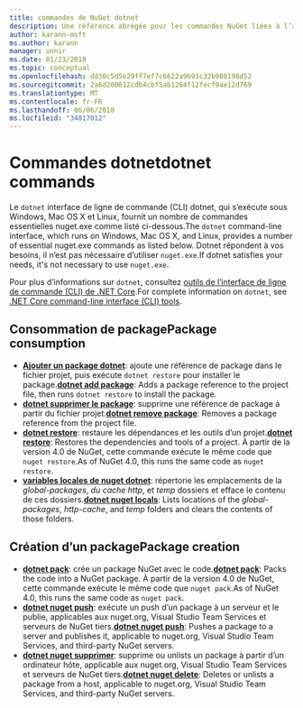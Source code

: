 ```yaml
---
title: commandes de NuGet dotnet
description: Une référence abrégée pour les commandes NuGet liées à l’aide de l’interface de ligne de commande dotnet.
author: karann-msft
ms.author: karann
manager: unnir
ms.date: 01/23/2018
ms.topic: conceptual
ms.openlocfilehash: dd30c5d5e29ff7ef7c6622a9b93c32b908198d52
ms.sourcegitcommit: 2a6d200012cdb4cbf5ab1264f12fecf9ae12d769
ms.translationtype: MT
ms.contentlocale: fr-FR
ms.lasthandoff: 06/06/2018
ms.locfileid: "34817012"
---
```

# <a name="dotnet-commands"></a><span data-ttu-id="cb4af-103">Commandes dotnet</span><span class="sxs-lookup"><span data-stu-id="cb4af-103">dotnet commands</span></span>

<span data-ttu-id="cb4af-104">Le `dotnet` interface de ligne de commande (CLI) dotnet, qui s’exécute sous Windows, Mac OS X et Linux, fournit un nombre de commandes essentielles nuget.exe comme listé ci-dessous.</span><span class="sxs-lookup"><span data-stu-id="cb4af-104">The `dotnet` command-line interface, which runs on Windows, Mac OS X, and Linux, provides a number of essential nuget.exe commands as listed below.</span></span> <span data-ttu-id="cb4af-105">Dotnet répondent à vos besoins, il n’est pas nécessaire d’utiliser `nuget.exe`.</span><span class="sxs-lookup"><span data-stu-id="cb4af-105">If dotnet satisfies your needs, it's not necessary to use `nuget.exe`.</span></span>

<span data-ttu-id="cb4af-106">Pour plus d’informations sur `dotnet`, consultez [outils de l’interface de ligne de commande (CLI) de .NET Core](/dotnet/core/tools/?tabs=netcore2x).</span><span class="sxs-lookup"><span data-stu-id="cb4af-106">For complete information on `dotnet`, see [.NET Core command-line interface (CLI) tools](/dotnet/core/tools/?tabs=netcore2x).</span></span>

## <a name="package-consumption"></a><span data-ttu-id="cb4af-107">Consommation de package</span><span class="sxs-lookup"><span data-stu-id="cb4af-107">Package consumption</span></span>

- <span data-ttu-id="cb4af-108">[**Ajouter un package dotnet**](/dotnet/core/tools/dotnet-add-package): ajoute une référence de package dans le fichier projet, puis exécute `dotnet restore` pour installer le package.</span><span class="sxs-lookup"><span data-stu-id="cb4af-108">[**dotnet add package**](/dotnet/core/tools/dotnet-add-package): Adds a package reference to the project file, then runs `dotnet restore` to install the package.</span></span>
- <span data-ttu-id="cb4af-109">[**dotnet supprimer le package**](/dotnet/core/tools/dotnet-remove-package): supprime une référence de package à partir du fichier projet.</span><span class="sxs-lookup"><span data-stu-id="cb4af-109">[**dotnet remove package**](/dotnet/core/tools/dotnet-remove-package): Removes a package reference from the project file.</span></span>
- <span data-ttu-id="cb4af-110">[**dotnet restore**](/dotnet/core/tools/dotnet-restore?tabs=netcore2x): restaure les dépendances et les outils d’un projet.</span><span class="sxs-lookup"><span data-stu-id="cb4af-110">[**dotnet restore**](/dotnet/core/tools/dotnet-restore?tabs=netcore2x): Restores the dependencies and tools of a project.</span></span> <span data-ttu-id="cb4af-111">À partir de la version 4.0 de NuGet, cette commande exécute le même code que `nuget restore`.</span><span class="sxs-lookup"><span data-stu-id="cb4af-111">As of NuGet 4.0, this runs the same code as `nuget restore`.</span></span>
- <span data-ttu-id="cb4af-112">[**variables locales de nuget dotnet**](/dotnet/core/tools/dotnet-nuget-locals): répertorie les emplacements de la *global-packages*, *du cache http*, et *temp* dossiers et efface le contenu de ces dossiers.</span><span class="sxs-lookup"><span data-stu-id="cb4af-112">[**dotnet nuget locals**](/dotnet/core/tools/dotnet-nuget-locals): Lists locations of the *global-packages*, *http-cache*, and *temp* folders and clears the contents of those folders.</span></span>

## <a name="package-creation"></a><span data-ttu-id="cb4af-113">Création d’un package</span><span class="sxs-lookup"><span data-stu-id="cb4af-113">Package creation</span></span>

- <span data-ttu-id="cb4af-114">[**dotnet pack**](/dotnet/core/tools/dotnet-pack?tabs=netcore2x): crée un package NuGet avec le code.</span><span class="sxs-lookup"><span data-stu-id="cb4af-114">[**dotnet pack**](/dotnet/core/tools/dotnet-pack?tabs=netcore2x): Packs the code into a NuGet package.</span></span> <span data-ttu-id="cb4af-115">À partir de la version 4.0 de NuGet, cette commande exécute le même code que `nuget pack`.</span><span class="sxs-lookup"><span data-stu-id="cb4af-115">As of NuGet 4.0, this runs the same code as `nuget pack`.</span></span>
- <span data-ttu-id="cb4af-116">[**dotnet nuget push**](/dotnet/core/tools/dotnet-nuget-push): exécute un push d’un package à un serveur et le publie, applicables aux nuget.org, Visual Studio Team Services et serveurs de NuGet tiers.</span><span class="sxs-lookup"><span data-stu-id="cb4af-116">[**dotnet nuget push**](/dotnet/core/tools/dotnet-nuget-push): Pushes a package to a server and publishes it, applicable to nuget.org, Visual Studio Team Services, and third-party NuGet servers.</span></span>
- <span data-ttu-id="cb4af-117">[**dotnet nuget supprimer**](/dotnet/core/tools/dotnet-nuget-delete): supprime ou unlists un package à partir d’un ordinateur hôte, applicable aux nuget.org, Visual Studio Team Services et serveurs de NuGet tiers.</span><span class="sxs-lookup"><span data-stu-id="cb4af-117">[**dotnet nuget delete**](/dotnet/core/tools/dotnet-nuget-delete): Deletes or unlists a package from a host, applicable to nuget.org, Visual Studio Team Services, and third-party NuGet servers.</span></span>
